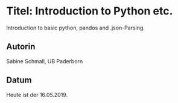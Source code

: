 # Titel: Introduction to Python etc.

Introduction to basic python, pandos and .json-Parsing.

##  Autorin
Sabine Schmall, UB Paderborn

## Datum
Heute ist der 16.05.2019.
